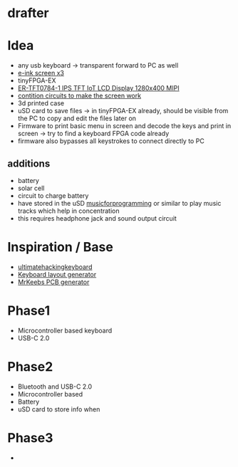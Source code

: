 # drafter

# Idea
- any usb keyboard -> transparent forward to PC as well
- [e-ink screen x3](https://www.exp-tech.de/displays/e-paper-e-ink/8887/waveshare-2.9-e-ink-raw-display-panel-three-color-296x128?c=1424)
- tinyFPGA-EX
- [ER-TFT0784-1 IPS TFT IoT LCD Display 1280x400 MIPI](https://www.buydisplay.com/7-84-inch-bar-style-ips-tft-iot-lcd-display-1280x400-mipi-for-car-monitor)
- [contition circuits to make the screen work](https://www.adafruit.com/product/4224)
- 3d printed case
- uSD card to save files -> in tinyFPGA-EX already, should be visible from the PC to copy and edit the files later on
- Firmware to print basic menu in screen and decode the keys and print in screen -> try to find a keyboard FPGA code already
- firmware also bypasses all keystrokes to connect directly to PC

## additions
- battery
- solar cell
- circuit to charge battery
- have stored in the uSD [musicforprogramming](https://musicforprogramming.net) or similar to play music tracks which help in concentration
- this requires headphone jack and sound output circuit


# Inspiration / Base
- [ultimatehackingkeyboard](https://ultimatehackingkeyboard.com)
- [Keyboard layout generator](http://www.keyboard-layout-editor.com/)
- [MrKeebs PCB generator](http://kbpcb.mrkeebs.com/)

# Phase1
- Microcontroller based keyboard
- USB-C 2.0 

# Phase2
- Bluetooth and USB-C 2.0
- Microcontroller based
- Battery
- uSD card to store info when 
# Phase3
- 
